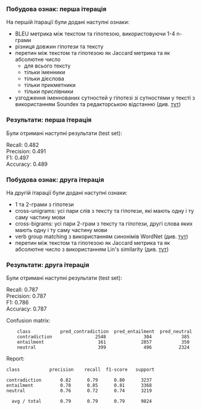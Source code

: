 ### Побудова ознак: перша ітерація

На першій ітарації були додані наступні ознаки:
* BLEU метрика між текстом та гіпотезою, використовуючи 1-4 n-грами
* різниця довжин гіпотези та тексту
* перетин між текстом та гіпотезою як Jaccard метрика та як абсолютне число
	* для всього тексту
	* тільки іменники
	* тільки дієслова
	* тільки прикметники
	* тільки прислівники
* узгодження іменнованих сутностей у гіпотезі зі сутностями у тексті з використанням Soundex та редакторською відстанню (див. [тут](https://www.inf.ed.ac.uk/publications/thesis/online/IM080591.pdf))

### Результати: перша ітерація

Були отримані наступні результати (test set): 

Recall: 0.482  
Precision: 0.491   
F1: 0.497  
Accuracy: 0.489  

### Побудова ознак: друга ітерація

На другій ітарації були додані наступні ознаки:
* 1 та 2-грами з гіпотези
* cross-unigrams: усі пари слів з тексту та гіпотези, які мають одну і ту саму частину мови
* cross-bigrams: усі пари 2-грам з тексту та гіпотези, другі слова яких мають одну і ту саму частину мови
* verb group matching з використанням синонімів WordNet (див. [тут](https://www.inf.ed.ac.uk/publications/thesis/online/IM080591.pdf))
* перетин між текстом та гіпотезою як Jaccard метрика та як абсолютне число з використанням Lin's similarity (див. [тут](https://pdfs.semanticscholar.org/2d7d/f0b5ac15cdaa50928031f5bb2fc63a0a1f68.pdf))

### Результати: друга ітерація

Були отримані наступні результати (test set): 

Recall: 0.787  
Precision: 0.787  
F1: 0.786  
Accuracy: 0.787  

Confusion matrix:  

    	class         	pred_contradiction  pred_entailment  pred_neutral
		contradiction                2548              304           385
		entailment                    161             2857           350
		neutral                       399              496          2324

Report:
     
    class           precision    recall  f1-score   support

	contradiction       0.82      0.79      0.80      3237
   	entailment          0.78      0.85      0.81      3368
    neutral             0.76      0.72      0.74      3219

      avg / total       0.79      0.79      0.79      9824